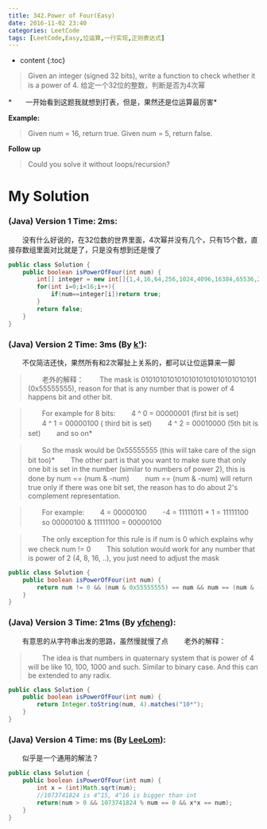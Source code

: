 ```yaml
---
title: 342.Power of Four(Easy)
date: 2016-11-02 23:40
categories: LeetCode
tags: [LeetCode,Easy,位运算,一行实现,正则表达式]
---
```


* content
{:toc}


>Given an integer (signed 32 bits), write a function to check whether it is a power of 4.
给定一个32位的整数，判断是否为4次幂

*　　一开始看到这题我就想到打表，但是，果然还是位运算最厉害*

**Example:**
>Given num = 16, return true. Given num = 5, return false.

**Follow up**
>Could you solve it without loops/recursion?

# My Solution
### (Java) Version 1  Time: 2ms:
　　没有什么好说的，在32位数的世界里面，4次幂并没有几个，只有15个数，直接存数组里面对比就是了，只是没有想到还是慢了
```java
public class Solution {
    public boolean isPowerOfFour(int num) {
        int[] integer = new int[]{1,4,16,64,256,1024,4096,16384,65536,262144,1048576,4194304,16777216,67108864,268435456,1073741824};
        for(int i=0;i<16;i++){
            if(num==integer[i])return true;
        }
        return false;
    }
}
```
### (Java) Version 2  Time: 3ms (By [k'](https://discuss.leetcode.com/user/k)):
　　不仅简洁还快，果然所有和2次幂扯上关系的，都可以让位运算来一脚
>　　老外的解释：
　　The mask is 01010101010101010101010101010101 (0x55555555), reason for that is any number that is power of 4 happens bit and other bit.

>　　For example for 8 bits:
　　4 ^ 0 = 00000001 (first bit is set)
　　4 ^ 1 = 00000100 ( third bit is set)
　　4 ^ 2 = 00010000 (5th bit is set)
　　and so on*

>　　So the mask would be 0x55555555 (this will take care of the sign bit too)*
　　The other part is that you want to make sure that only one bit is set in the number (similar to numbers of power 2), this is done by num == (num & -num)
　　num == (num & -num) will return true only if there was one bit set, the reason has to do about 2's complement representation.

>　　For example:
　　4 = 00000100
　　-4 = 11111011 + 1 = 11111100
　　so 00000100 & 11111100 = 00000100

>　　The only exception for this rule is if num is 0 which explains why we check num != 0
　　This solution would work for any number that is power of 2 (4, 8, 16, ..), you just need to adjust the mask

```java
public class Solution {
    public boolean isPowerOfFour(int num) {
        return num != 0 && (num & 0x55555555) == num && num == (num & -num);
    }
}
```
### (Java) Version 3  Time: 21ms (By [yfcheng](https://discuss.leetcode.com/user/yfcheng)):
　　有意思的从字符串出发的思路，虽然慢就慢了点
　　老外的解释：
>　　The idea is that numbers in quaternary system that is power of 4 will be like 10, 100, 1000 and such. Similar to binary case. And this can be extended to any radix.

```java
public class Solution {
    public boolean isPowerOfFour(int num) {
        return Integer.toString(num, 4).matches("10*");
    }
}
```
### (Java) Version 4  Time: ms (By [LeeLom](https://discuss.leetcode.com/user/leelom)):
　　似乎是一个通用的解法？
```java
public class Solution { 
    public boolean isPowerOfFour(int num) { 
        int x = (int)Math.sqrt(num); 
        //1073741824 is 4^15, 4^16 is bigger than int  
        return(num > 0 && 1073741824 % num == 0 && x*x == num); 
    }
}
```